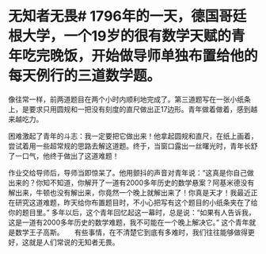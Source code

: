 # 无知者无畏# 1796年的一天，德国哥廷根大学，一个19岁的很有数学天赋的青年吃完晚饭，开始做导师单独布置给他的每天例行的三道数学题。

像往常一样，前两道题目在两个小时内顺利地完成了。第三道题写在一张小纸条上，是要求只用圆规和一把没有刻度的直尺做出正17边形。青年做着做着，感到越来越吃力。

困难激起了青年的斗志：我一定要把它做出来！他拿起圆规和直尺，在纸上画着，尝试着用一些超常规的思路去解这道题。终于，当窗口露出一丝曙光时，青年长舒了一口气，他终于做出了这道难题！

作业交给导师后，导师当即惊呆了。他用颤抖的声音对青年说：“这真是你自己做出来的？你知不知道，你解开了一道有2000多年历史的数学悬案？阿基米德没有解出来，牛顿也没有解出来，你竟然一个晚上就解出来了！你真是天才！我最近正在研究这道难题，昨天给你布置题目时，不小心把写有这个题目的小纸条夹在了给你的题目里。”
  多年以后，这个青年回忆起这一幕时，总是说：“如果有人告诉我，这是一道有2000多年历史的数学难题，我不可能在一个晚上解决它。” 这个青年就是数学王子高斯。 
　 有些事情，在不清楚它到底有多难时，我们往往能够做得更好，这就是人们常说的无知者无畏。
 